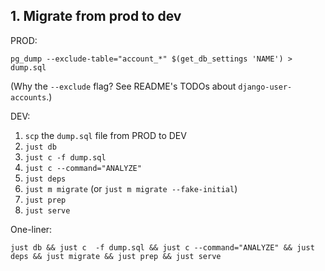 ## 1. Migrate from prod to dev

PROD:

```
pg_dump --exclude-table="account_*" $(get_db_settings 'NAME') > dump.sql
```
(Why the `--exclude` flag? See README's TODOs about `django-user-accounts`.)

DEV:

1. `scp` the `dump.sql` file from PROD to DEV
1. `just db`
1. `just c -f dump.sql`
1. `just c --command="ANALYZE"`
1. `just deps`
1. `just m migrate` (or `just m migrate --fake-initial`)
1. `just prep`
1. `just serve`

One-liner:

```
just db && just c  -f dump.sql && just c --command="ANALYZE" && just deps && just migrate && just prep && just serve
```

